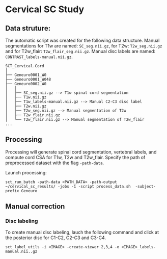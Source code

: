 # Cervical SC Study

## Data struture:
The automatic script was created for the following data structure.
Manual segmentations for T1w are named: `SC_seg.nii.gz`, for T2w: `T2w_seg.nii.gz` and for T2w_flair: `T2w_flair_seg.nii.gz`. 
Manual disc labels are named: `CONTRAST_labels-manual.nii.gz`.

~~~
SCT_Cervical.Cord
│
├── Geneuro0001_W0
├── Geneuro0001_W048
├── Geneuro0002_W0
│   │
│   ├── SC_seg.nii.gz --> T1w spinal cord segmentation
│   ├── T1w.nii.gz
│   ├── T1w_labels-manual.nii.gz --> Manual C2-C3 disc label
│   ├── T2w.nii.gz
│   ├── T2w_seg.nii.gz --> Manual segmentation of T2w
│   ├── T2w_flair.nii.gz
│   └── T2w_flair.nii.gz --> Manual segmentation of T2w_flair
...
~~~

## Processing
Processing will generate spinal cord segmentation, vertebral labels, and compute cord CSA for T1w, T2w and T2w_flair. Specify the path of preprocessed dataset with the flag `-path-data`.

Launch processing:
~~~
sct_run_batch -path-data <PATH_DATA> -path-output ~/cervical_sc_results/ -jobs -1 -script process_data.sh  -subject-prefix Geneuro
~~~

## Manual correction

### Disc labeling
To create manual disc labeling, lauch the following command and click at the posterior disc for C1-C2, C2-C3 and C3-C4.

~~~
sct_label_utils -i <IMAGE> -create-viewer 2,3,4 -o <IMAGE>_labels-manual.nii..gz
~~~
